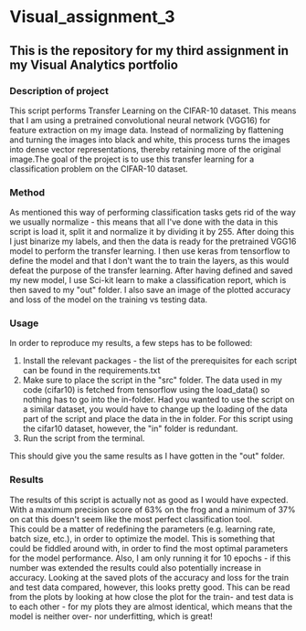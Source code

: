 # Visual_assignment_3
## This is the repository for my third assignment in my Visual Analytics portfolio

### Description of project
This script performs Transfer Learning on the CIFAR-10 dataset. This means that I am using a pretrained convolutional neural network (VGG16) for feature extraction on my image data. Instead of normalizing by flattening and turning the images into black and white, this process turns the images into dense vector representations, thereby retaining more of the original image.The goal of the project is to use this transfer learning for a classification problem on the CIFAR-10 dataset. 

### Method 
As mentioned this way of performing classification tasks gets rid of the way we usually normalize - this means that all I've done with the data in this script is load it, split it and normalize it by dividing it by 255. After doing this I just binarize my labels, and then the data is ready for the pretrained VGG16 model to perform the transfer learning. 
I then use keras from tensorflow to define the model and that I don't want the to train the layers, as this would defeat the purpose of the transfer learning. After having defined and saved my new model, I use Sci-kit learn to make a classification report, which is then saved to my "out" folder. I also save an image of the plotted accuracy and loss of the model on the training vs testing data.

### Usage
In order to reproduce my results, a few steps has to be followed:

1) Install the relevant packages - the list of the prerequisites for each script can be found in the requirements.txt
2) Make sure to place the script in the "src" folder. The data used in my code (cifar10) is fetched from tensorflow using the load_data() so nothing has to go into the in-folder. Had you wanted to use the script on a similar dataset, you would have to change up the loading of the data part of the script and place the data in the in folder. For this script using the cifar10 dataset, however, the "in" folder is redundant.
3) Run the script from the terminal. 

This should give you the same results as I have gotten in the "out" folder. 


### Results
The results of this script is actually not as good as I would have expected. With a maximum precision score of 63% on the frog and a minimum of 37% on cat this doesn't seem like the most perfect classification tool.  
This could be a matter of redefining the parameters (e.g. learning rate, batch size, etc.), in order to optimize the model. This is something that could be fiddled around with, in order to find the most optimal parameters for the model performance. Also, I am only running it for 10 epochs - if this number was extended the results could also potentially increase in accuracy. 
Looking at the saved plots of the accuracy and loss for the train and test data compared, however, this looks pretty good. This can be read from the plots by looking at how close the plot for the train- and test data is to each other - for my plots they are almost identical, which means that the model is neither over- nor underfitting, which is great! 





